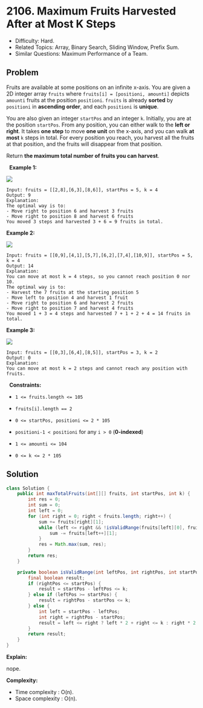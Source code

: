 # 2106. Maximum Fruits Harvested After at Most K Steps

- Difficulty: Hard.
- Related Topics: Array, Binary Search, Sliding Window, Prefix Sum.
- Similar Questions: Maximum Performance of a Team.

## Problem

Fruits are available at some positions on an infinite x-axis. You are given a 2D integer array ```fruits``` where ```fruits[i] = [positioni, amounti]``` depicts ```amounti``` fruits at the position ```positioni```. ```fruits``` is already **sorted** by ```positioni``` in **ascending order**, and each ```positioni``` is **unique**.

You are also given an integer ```startPos``` and an integer ```k```. Initially, you are at the position ```startPos```. From any position, you can either walk to the **left or right**. It takes **one step** to move **one unit** on the x-axis, and you can walk **at most** ```k``` steps in total. For every position you reach, you harvest all the fruits at that position, and the fruits will disappear from that position.

Return **the **maximum total number** of fruits you can harvest**.

 
**Example 1:**

![](https://assets.leetcode.com/uploads/2021/11/21/1.png)

```
Input: fruits = [[2,8],[6,3],[8,6]], startPos = 5, k = 4
Output: 9
Explanation: 
The optimal way is to:
- Move right to position 6 and harvest 3 fruits
- Move right to position 8 and harvest 6 fruits
You moved 3 steps and harvested 3 + 6 = 9 fruits in total.
```

**Example 2:**

![](https://assets.leetcode.com/uploads/2021/11/21/2.png)

```
Input: fruits = [[0,9],[4,1],[5,7],[6,2],[7,4],[10,9]], startPos = 5, k = 4
Output: 14
Explanation: 
You can move at most k = 4 steps, so you cannot reach position 0 nor 10.
The optimal way is to:
- Harvest the 7 fruits at the starting position 5
- Move left to position 4 and harvest 1 fruit
- Move right to position 6 and harvest 2 fruits
- Move right to position 7 and harvest 4 fruits
You moved 1 + 3 = 4 steps and harvested 7 + 1 + 2 + 4 = 14 fruits in total.
```

**Example 3:**

![](https://assets.leetcode.com/uploads/2021/11/21/3.png)

```
Input: fruits = [[0,3],[6,4],[8,5]], startPos = 3, k = 2
Output: 0
Explanation:
You can move at most k = 2 steps and cannot reach any position with fruits.
```

 
**Constraints:**


	
- ```1 <= fruits.length <= 105```
	
- ```fruits[i].length == 2```
	
- ```0 <= startPos, positioni <= 2 * 105```
	
- ```positioni-1 < positioni``` for any ```i > 0``` (**0-indexed**)
	
- ```1 <= amounti <= 104```
	
- ```0 <= k <= 2 * 105```



## Solution

```java
class Solution {
    public int maxTotalFruits(int[][] fruits, int startPos, int k) {
        int res = 0;
        int sum = 0;
        int left = 0;
        for (int right = 0; right < fruits.length; right++) {
            sum += fruits[right][1];
            while (left <= right && !isValidRange(fruits[left][0], fruits[right][0], startPos, k)) {
                sum -= fruits[left++][1];
            }
            res = Math.max(sum, res);
        }
        return res;
    }

    private boolean isValidRange(int leftPos, int rightPos, int startPos, int k) {
        final boolean result;
        if (rightPos <= startPos) {
            result = startPos - leftPos <= k;
        } else if (leftPos >= startPos) {
            result = rightPos - startPos <= k;
        } else {
            int left = startPos - leftPos;
            int right = rightPos - startPos;
            result = left <= right ? left * 2 + right <= k : right * 2 + left <= k;
        }
        return result;
    }
}
```

**Explain:**

nope.

**Complexity:**

* Time complexity : O(n).
* Space complexity : O(n).
